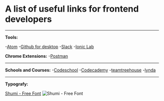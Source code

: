 # A list of useful links for frontend developers


----------
**Tools:**

-[Atom](https://atom.io/)
-[Github for desktop](https://desktop.github.com/)
-[Slack](https://slack.com/)
-[Ionic Lab](http://lab.ionic.io/)

**Chrome Extensions:**
-[Postman](https://chrome.google.com/webstore/detail/postman/fhbjgbiflinjbdggehcddcbncdddomop)


----------

**Schools and Courses:**
-[Codeschool](https://www.codeschool.com/)
-[Codecademy](https://www.codecademy.com/)
-[teamtreehouse](https://teamtreehouse.com/)
-[lynda](http://www.lynda.com/)


----------
**Typografy:**

[Shumi  - Free Font](https://www.behance.net/gallery/26717297/Shumi-Free-font)
![Shumi  - Free Font](https://m2.behance.net/rendition/pm/26717297/max_1200/cdc69a867bbee470f02676c6d23999ae.png)
